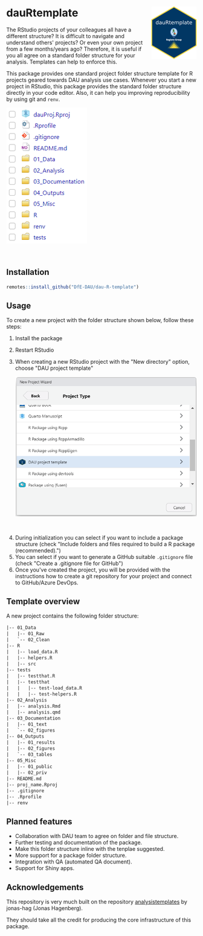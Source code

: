 # dauRtemplate <img src="man/figures/logo.png" align="right" height="139" alt="" />

The RStudio projects of your colleagues all have a different structure? It is
difficult to navigate and understand others' projects? Or even your own project
from a few months/years ago? Therefore, it is useful
if you all agree on a standard folder structure for your analysis. Templates can
help to enforce this. 

This package provides one standard project folder structure template for 
R projects geared towards DAU analysis use cases. Whenever you
start a new project in RStudio, this package provides the standard folder structure
directly in your code editor. Also, it can help you improving reproducibility by
using git and `renv`.

![(Folder structure of the template)](man/figures/overview_folder_structure.png)

<br>

## Installation

``` r
remotes::install_github("DfE-DAU/dau-R-template")
```

## Usage

To create a new project with the folder structure shown below, follow these steps:

1.  Install the package
2.  Restart RStudio
3.  When creating a new RStudio project with the "New directory" option, choose "DAU project template"

    ![(RStudio Project Wizard showing the "DAU project template" option)](man/figures/project_wizard_with_template.png)

<br>    

4.  During initialization you can select if you want to include a package structure 
(check "Include folders and files required to build a R package (recommended).")
5.  You can select if you want to generate a GitHub suitable `.gitignore` file (check "Create a .gitignore file for GitHub")
7.  Once you've created the project, you will be provided with the instructions how to create a git repository for your project and connect to GitHub/Azure DevOps.

## Template overview

A new project contains the following folder structure:

```
|-- 01_Data
|   |-- 01_Raw
|   `-- 02_Clean
|-- R
|   |-- load_data.R
|   |-- helpers.R
|   |-- src
|-- tests
|   |-- testthat.R
|   |-- testthat
|   |   |-- test-load_data.R
|   |   |-- test-helpers.R
|-- 02_Analysis
|   |-- analysis.Rmd
|   |-- analysis.qmd
|-- 03_Documentation
|   |-- 01_text
|   `-- 02_figures
|-- 04_Outputs
|   |-- 01_results              
|   |-- 02_figures              
|   `-- 03_tables    
|-- 05_Misc
|   |-- 01_public              
|   |-- 02_priv
|-- README.md
|-- proj_name.Rproj
|-- .gitignore
|-- .Rprofile
|-- renv                        
```

## Planned features

- Collaboration with DAU team to agree on folder and file structure.
- Further testing and documentation of the package.
- Make this folder structure inline with the tenplae suggested.
- More support for a package folder structure.
- Integration with QA (automated QA document).
- Support for Shiny apps.


## Acknowledgements

This repository is very much built on the repository 
<a href="https://github.com/jonas-hag/analysistemplates" target="_blank">analysistemplates</a>
by jonas-hag (Jonas Hagenberg).

They should take all the credit for producing the core infrastructure of this
package.